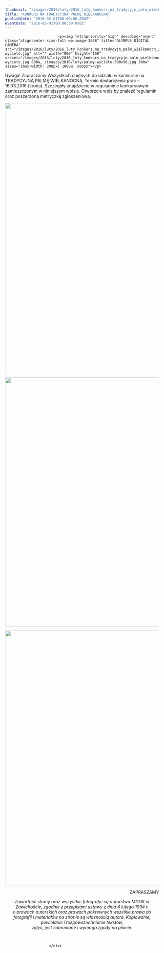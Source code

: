 ```yaml
---
thumbnail: "/images/2016/luty/2016_luty_konkurs_na_tradycyjn_palm_wielkanocn_2016_02_konkurs_na_tradycyjn_palm_wielkanocn_palmy-wyciete.jpg"
title: "KONKURS NA TRADYCYJNĄ PALMĘ WIELKANOCNĄ"
publishDate: "2016-02-01T00:00:00.000Z"
eventDate: "2016-02-01T00:00:00.000Z"
---
```


<div class="entry-content">
							
							<p><img fetchpriority="high" decoding="async" class="aligncenter size-full wp-image-3568" title="OLYMPUS DIGITAL CAMERA" src="/images/2016/luty/2016_luty_konkurs_na_tradycyjn_palm_wielkanocn_2016_02_konkurs_na_tradycyjn_palm_wielkanocn_palmy-wyciete.jpg" alt="" width="800" height="150" srcset="/images/2016/luty/2016_luty_konkurs_na_tradycyjn_palm_wielkanocn_2016_02_konkurs_na_tradycyjn_palm_wielkanocn_palmy-wyciete.jpg 800w, /images/2016/luty/palmy-wyciete-300x56.jpg 300w" sizes="(max-width: 800px) 100vw, 800px"></p>
<p>Uwaga! Zapraszamy Wszystkich chętnych do udziału w konkursie na TRADYCYJNĄ PALMĘ WIELKANOCNĄ. Termin dostarczenia prac – 16.03.2016 (środa). Szczegóły znajdziecie w regulaminie konkursowym zamieszczonym w niniejszym wpisie. Otwórzcie wpis by znaleźć regulamin oraz poszerzoną metryczkę zgłoszeniową.</p>
<p><img decoding="async" class="aligncenter size-full wp-image-3565" title="1" src="/images/2016/luty/2016_luty_konkurs_na_tradycyjn_palm_wielkanocn_2016_02_konkurs_na_tradycyjn_palm_wielkanocn_1.jpg" alt="" width="700" height="886" srcset="/images/2016/luty/2016_luty_konkurs_na_tradycyjn_palm_wielkanocn_2016_02_konkurs_na_tradycyjn_palm_wielkanocn_1.jpg 700w, /images/2016/luty/1-237x300.jpg 237w" sizes="(max-width: 700px) 100vw, 700px"></p>
<p><img decoding="async" class="aligncenter size-full wp-image-3566" title="2" src="/images/2016/luty/2016_luty_konkurs_na_tradycyjn_palm_wielkanocn_2016_02_konkurs_na_tradycyjn_palm_wielkanocn_2.jpg" alt="" width="700" height="816" srcset="/images/2016/luty/2016_luty_konkurs_na_tradycyjn_palm_wielkanocn_2016_02_konkurs_na_tradycyjn_palm_wielkanocn_2.jpg 700w, /images/2016/luty/2-257x300.jpg 257w" sizes="(max-width: 700px) 100vw, 700px"></p>
<p><img loading="lazy" decoding="async" class="aligncenter size-full wp-image-3567" title="3" src="/images/2016/luty/2016_luty_konkurs_na_tradycyjn_palm_wielkanocn_2016_02_konkurs_na_tradycyjn_palm_wielkanocn_3.jpg" alt="" width="700" height="835" srcset="/images/2016/luty/2016_luty_konkurs_na_tradycyjn_palm_wielkanocn_2016_02_konkurs_na_tradycyjn_palm_wielkanocn_3.jpg 700w, /images/2016/luty/3-251x300.jpg 251w" sizes="(max-width: 700px) 100vw, 700px"></p>
<p style="text-align: right;">ZAPRASZAMY</p>
<p style="text-align: center;"><em>Zawartość strony oraz wszystkie fotografie są autorstwa MGOK w Zawichoście, zgodnie z przepisami ustawy z dnia 4 lutego 1994 r.</em><br>
<em>o prawach autorskich oraz prawach pokrewnych wszelkie prawa do fotografii i materiałów na stronie są własnością autora. Kopiowanie, powielanie i rozpowszechnianie tekstów,</em><br>
<em>zdjęć, jest zabronione i wymaga zgody na piśmie.</em></p>
<p>&nbsp;</p>
						
						</div>
